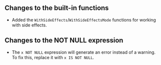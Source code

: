 ## Changes to the built-in functions

* Added the `WithSideEffects`/`WithSideEffectsMode` functions for working with side effects.

## Changes to the NOT NULL expression

* The `x NOT NULL` expression will generate an error instead of a warning. To fix this, replace it with `x IS NOT NULL`.
